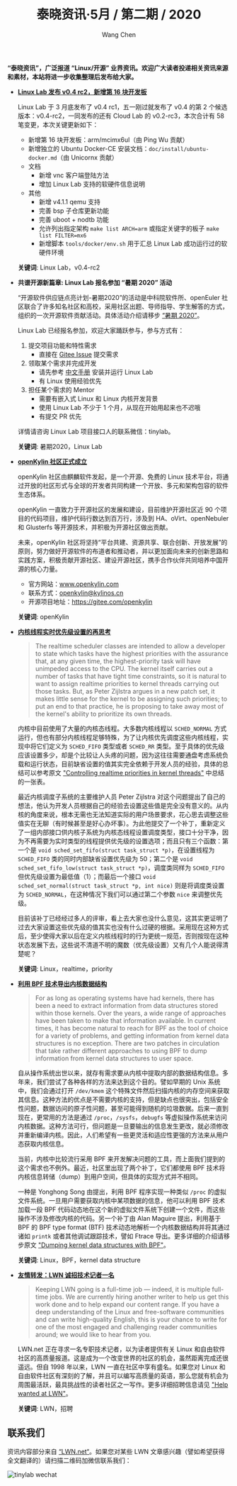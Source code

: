 ﻿---
title: 泰晓资讯·5月 / 第二期 / 2020
author: 'Wang Chen'
group: news
draft: false
top: true
album: 泰晓资讯
layout: weekly
license: "cc-by-nc-nd-4.0"
permalink: /tinylab-weekly-05-2nd-2020/
tags:
  - Linux
  - Linux Lab
  - 暑期2020
  - openKylin
  - realtime
  - priority
  - BPF
  - kernel data structure
  - LWN
  - 招聘
categories:
  - 泰晓资讯
  - 技术动态
  - 行业动向
---

**“泰晓资讯”，广泛报道 “Linux/开源” 业界资讯。欢迎广大读者投递相关资讯来源和素材，本站将进一步收集整理后发布给大家。**

- [**Linux Lab 发布 v0.4 rc2，新增第 16 块开发板**](http://tinylab.org/linux-lab-v04-rc2/)

    Linux Lab 于 3 月底发布了 v0.4 rc1，五一刚过就发布了 v0.4 的第 2 个候选版本：v0.4-rc2，一同发布的还有 Cloud Lab 的 v0.2-rc3，本次合计有 58 笔变更，本次关键更新如下：

    - 新增第 16 块开发板：arm/mcimx6ul（由 Ping Wu 贡献）
    - 新增独立的 Ubuntu Docker-CE 安装文档：`doc/install/ubuntu-docker.md`（由 Unicornx 贡献）
    - 文档
        - 新增 vnc 客户端登陆方法
        - 增加 Linux Lab 支持的软硬件信息说明
    - 其他
        - 新增 v4.1.1 qemu 支持
        - 完善 bsp 子仓库更新功能
        - 完善 uboot + nodtb 功能
        - 允许列出指定架构 `make list ARCH=arm` 或指定关键字的板子 `make list FILTER=mx6`
        - 新增脚本 `tools/docker/env.sh` 用于汇总 Linux Lab 成功运行过的软硬件环境

    **关键词**: Linux Lab，v0.4-rc2

- **共谱开源新篇章: Linux Lab 报名参加 “暑期 2020” 活动**

    “开源软件供应链点亮计划-暑期2020”的活动是中科院软件所、openEuler 社区联合了许多知名社区和高校，采用社区出题、导师指导、学生解答的方式，组织的一次开源软件贡献活动。具体活动介绍请移步 [“暑期 2020”](http://www.cas.cn/rcjy/zs/202004/t20200426_4742468.shtml)。

    Linux Lab 已经报名参加，欢迎大家踊跃参与，参与方式有：

    1. 提交项目功能和特性需求
        * 直接在 [Gitee Issue](https://gitee.com/tinylab/linux-lab/issues/I1G3C4) 提交需求
    2. 领取某个需求并完成开发
        * 请先参考 [中文手册](http://tinylab.org/pdfs/linux-lab-v0.4-rc2-manual-zh.pdf) 安装并运行 Linux Lab
        * 有 Linux 使用经验优先
    3. 担任某个需求的 Mentor
        * 需要有嵌入式 Linux 和 Linux 内核开发背景
        * 使用 Linux Lab 不少于 1 个月，从现在开始用起来也不迟哦
        * 有提交 PR 优先

    详情请咨询 Linux Lab 项目接口人的联系微信：tinylab。

    **关键词**: 暑期2020，Linux Lab

- [**openKylin 社区正式成立**](https://mp.weixin.qq.com/s/AIcLgiHo54jR6VupxKdm5A)

    openKylin 社区由麒麟软件发起，是一个开源、免费的 Linux 技术平台，将通过开放的社区形式与全球的开发者共同构建一个开放、多元和架构包容的软件生态体系。
    
    openKylin 一直致力于开源社区的发展和建设，目前维护开源社区近 90 个项目的代码项目，维护代码行数达到百万行，涉及到 HA、oVirt、openNebuler 和 Glusterfs 等开源技术，并积极为开源社区做出贡献。
    
    未来，openKylin 社区将坚持“平台共建、资源共享、联合创新、开放发展”的原则，努力做好开源软件的布道者和推动者，并以更加面向未来的创新思路和实践方案，积极贡献开源社区、建设开源社区，携手合作伙伴共同培养中国开源的核心力量。
    
    - 官方网站：www.openkylin.com
    - 联系方式：openkylin@kylinos.cn
    - 开源项目地址：https://gitee.com/openkylin
    
    **关键词**: openKylin

- [**内核线程实时优先级设置的再思考**](https://lwn.net/Articles/818388/)

    > The realtime scheduler classes are intended to allow a developer to state which tasks have the highest priorities with the assurance that, at any given time, the highest-priority task will have unimpeded access to the CPU. The kernel itself carries out a number of tasks that have tight time constraints, so it is natural to want to assign realtime priorities to kernel threads carrying out those tasks. But, as Peter Zijlstra argues in a new patch set, it makes little sense for the kernel to be assigning such priorities; to put an end to that practice, he is proposing to take away most of the kernel's ability to prioritize its own threads.

    内核中目前使用了大量的内核态线程。大多数内核线程以 `SCHED_NORMAL` 方式运行，但也有部分内核线程足够特殊，为了让内核优先调度这些内核线程，实现中将它们定义为 `SCHED_FIFO` 类型或者 `SCHED_RR` 类型。至于具体的优先级应该设置多少，却是个比较让人头疼的问题，因为这往往需要通盘考虑系统负载和运行状态，目前缺省设置的值其实完全依赖于开发人员的经验，具体的总结可以参考原文 ["Controlling realtime priorities in kernel threads"](https://lwn.net/Articles/818388/) 中总结的一张表。

    最近内核调度子系统的主要维护人员 Peter Zijlstra 对这个问题提出了自己的想法，他认为开发人员根据自己的经验去设置这些值是完全没有意义的。从内核的角度来说，根本无需也无法知道实际的用户场景要求，花心思去调整这些值实在无聊（有时候甚至是好心办坏事）。为此他提交了一个补丁，重新定义了一组内部接口供内核子系统为内核态线程设置调度类型，接口十分干净，因为不再需要为实时类型的线程提供优先级的设置选项；而且只有三个函数：第一个是 `void sched_set_fifo(struct task_struct *p)`，在设置线程为 `SCHED_FIFO` 类的同时内部缺省设置优先级为 50；第二个是 `void sched_set_fifo_low(struct task_struct *p)`，调度类同样为 `SCHED_FIFO` 但优先级设置为最低值（1）；而最后一个接口 `void sched_set_normal(struct task_struct *p, int nice)` 则是将调度类设置为 `SCHED_NORMAL`，在这种情况下我们可以通过第二个参数 `nice` 来调整优先级。

    目前该补丁已经经过多人的评审，看上去大家也没什么意见，这其实更证明了过去大家设置这些优先级的值其实也没有什么过硬的根据。采用现在这种方式后，至少使得大家以后在定义内核线程时的行为更统一规范，否则按现在这种状态发展下去，这些说不清道不明的魔数（优先级设置）又有几个人能说得清楚呢？

    **关键词**: Linux，realtime，priority

- [**利用 BPF 技术导出内核数据结构**](https://lwn.net/Articles/818714/)

    > For as long as operating systems have had kernels, there has been a need to extract information from data structures stored within those kernels. Over the years, a wide range of approaches have been taken to make that information available. In current times, it has become natural to reach for BPF as the tool of choice for a variety of problems, and getting information from kernel data structures is no exception. There are two patches in circulation that take rather different approaches to using BPF to dump information from kernel data structures to user space.

    自从操作系统出世以来，就存有需求要从内核中提取内部的数据结构信息。多年来，我们尝试了各种各样的方法来达到这个目的。譬如早期的 Unix 系统中，我们会通过打开 `/dev/kmem` 这个特殊文件然后扫描内核的内存空间来获取其信息。这种方法的优点是不需要内核的支持，但是缺点也很突出，包括安全性问题，数据访问的原子性问题，甚至可能得到随机的垃圾数据。后来一直到现在，更常用的方法是通过 `/proc`，`/sysfs`，`debugfs` 等虚拟操作系统来访问内核数据。这种方法可行，但问题是一旦要输出的信息发生更改，就必须修改并重新编译内核。因此，人们希望有一些更灵活和适应性更强的方法来从用户态获取内核信息。

    当前，内核中比较流行采用 BPF 来开发解决问题的工具，而上面我们提到的这个需求也不例外。最近，社区里出现了两个补丁，它们都使用 BPF 技术将内核信息转储（dump）到用户空间，但具体的实现方式并不相同。

    一种是 Yonghong Song 由提出，利用 BPF 程序实现一种类似 `/proc` 的虚拟文件系统。一旦用户需要获取内核中某项数据的信息，他可以利用 BPF 技术加载一段 BPF 代码动态地在这个新的虚拟文件系统下创建一个文件，而这些操作不涉及修改内核的代码。另一个补丁由 Alan Maguire 提出，利用基于 BPF 的 BPF type format (BTF) 技术动态地解析一个内核数据结构并将其通过诸如 `printk` 或者其他调试跟踪技术，譬如 Ftrace 导出。更多详细的介绍请移步原文 ["Dumping kernel data structures with BPF"](https://lwn.net/Articles/818714/)。

    **关键词**: Linux，BPF，kernel data structure

- [**友情转发：LWN 诚招技术记者一名**](https://lwn.net/Articles/818609/)

    > Keeping LWN going is a full-time job — indeed, it is multiple full-time jobs. We are currently hiring another writer to help us get this work done and to help expand our content range. If you have a deep understanding of the Linux and free-software communities and can write high-quality English, this is your chance to write for one of the most engaged and challenging reader communities around; we would like to hear from you.

    LWN.net 正在寻求一名专职技术记者，以为读者提供有关 Linux 和自由软件社区的高质量报道。这是成为一个改变世界的社区的机会，虽然距离完成还很遥远。但自 1998 年以来，LWN 一直在社区中享有盛名。如果您对 Linux 和自由软件社区有深刻的了解，并且可以编写高质量的英语，那么您就有机会为周围最活跃，最具挑战性的读者社区之一写作。更多详细招聘信息请见 ["Help wanted at LWN"](https://lwn.net/Articles/818609/)。

    **关键词**: LWN，招聘

## 联系我们

资讯内容部分来自 [“LWN.net“](https://lwn.net/)。如果您对某些 LWN 文章感兴趣（譬如希望获得全文翻译的）请扫描二维码加微信联系我们：

![tinylab wechat](/images/wechat/tinylab.jpg)
